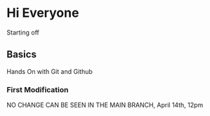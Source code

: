 # Hi Everyone

Starting off

## Basics

Hands On with Git and Github

### First Modification

NO CHANGE CAN BE SEEN IN THE MAIN BRANCH, April 14th, 12pm